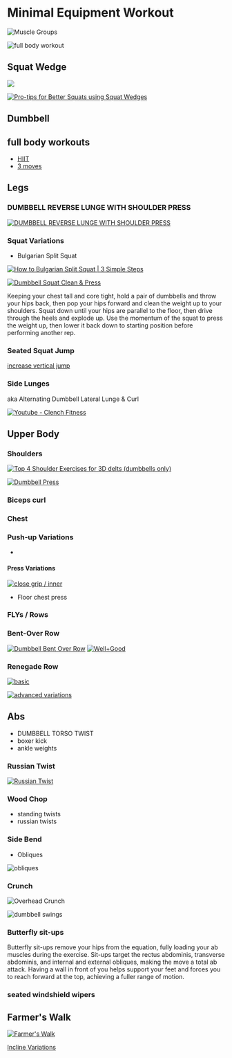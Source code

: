 # Minimal Equipment Workout

![Muscle Groups](image.png)

![full body workout](static/full%20body%20workout.png)
## Squat Wedge

[![](https://img.youtube.com/vi/LGdA5--Jr14/0.jpg)](https://www.youtube.com/watch?v=shorts/LGdA5--Jr14)

[![Pro-tips for Better Squats using Squat Wedges](https://img.youtube.com/vi/J5PI6owAQO4/0.jpg)](https://www.youtube.com/watch?v=J5PI6owAQO4)

## Dumbbell

## full body workouts

- [HIIT](https://www.instagram.com/reel/C5Lg21YLpXW/)
- [3 moves](https://www.instagram.com/reel/C5je2ZgSWeb/)

## Legs

### DUMBBELL REVERSE LUNGE WITH SHOULDER PRESS

[![DUMBBELL REVERSE LUNGE WITH SHOULDER PRESS](https://img.youtube.com/vi/8uI0l7gCutA/0.jpg)](https://www.youtube.com/watch?v=8uI0l7gCutA)

### Squat Variations

- Bulgarian Split Squat

[![How to Bulgarian Split Squat | 3 Simple Steps](https://img.youtube.com/vi/uODWo4YqbT8/0.jpg)](https://www.youtube.com/watch?v=shorts/uODWo4YqbT8)

[![Dumbbell Squat Clean & Press](https://img.youtube.com/vi/bO0k19mG3sA/0.jpg)](https://www.youtube.com/watch?v=bO0k19mG3sA)

Keeping your chest tall and core tight, hold a pair of dumbbells and throw your hips back, then pop your hips forward and clean the weight up to your shoulders. Squat down until your hips are parallel to the floor, then drive through the heels and explode up. Use the momentum of the squat to press the weight up, then lower it back down to starting position before performing another rep.

### Seated Squat Jump

[increase vertical jump](https://www.instagram.com/reel/C_3ES8fyh0l/)

### Side Lunges

aka Alternating Dumbbell Lateral Lunge & Curl

[![Youtube - Clench Fitness](https://img.youtube.com/vi/PM4PMHEIjmM/0.jpg)](https://www.youtube.com/watch?v=PM4PMHEIjmM)

## Upper Body

### Shoulders

[![Top 4 Shoulder Exercises for 3D delts (dumbbells only)](https://img.youtube.com/vi/BOU37f-mPlc/0.jpg)](https://www.youtube.com/watch?v=shorts/BOU37f-mPlc)

[![Dumbbell Press](https://img.youtube.com/vi/z6A4W5Dib28/0.jpg)](https://www.youtube.com/watch?v=shorts/z6A4W5Dib28)

### Biceps curl

### Chest

### Push-up Variations

- 

#### Press Variations

[![close grip / inner](https://img.youtube.com/vi/k5a_L2WoZVk/0.jpg)](https://www.youtube.com/watch?v=shorts/k5a_L2WoZVk)

- Floor chest press

### FLYs / Rows

### Bent-Over Row

[![Dumbbell Bent Over Row](https://img.youtube.com/vi/IOOLhrkN_NI/0.jpg)](https://www.youtube.com/watch?v=shorts/IOOLhrkN_NI)
[![Well+Good](https://img.youtube.com/vi/LZxoUZV8seY/0.jpg)](https://www.youtube.com/watch?v=LZxoUZV8seY)

### Renegade Row

[![basic](https://img.youtube.com/vi/Q28cLuweLv4/0.jpg)](https://www.youtube.com/watch?v=Q28cLuweLv4)

[![advanced variations](https://img.youtube.com/vi/4qEIChzM4ZA/0.jpg)](https://www.youtube.com/watch?v=4qEIChzM4ZA)

## Abs

- DUMBBELL TORSO TWIST
- boxer kick
- ankle weights

### Russian Twist

[![Russian Twist](https://img.youtube.com/vi/BA-uP_-bVE8/0.jpg)](https://www.youtube.com/watch?v=shorts/BA-uP_-bVE8)

### Wood Chop

- standing twists
- russian twists

### Side Bend

- Obliques

![obliques](static/image.png)

### Crunch

![Overhead Crunch](static/image-1.png)

![dumbbell swings](static/image-2.png)

### Butterfly sit-ups

Butterfly sit-ups remove your hips from the equation, fully loading your ab muscles during the exercise. Sit-ups target the rectus abdominis, transverse abdominis, and internal and external obliques, making the move a total ab attack. Having a wall in front of you helps support your feet and forces you to reach forward at the top, achieving a fuller range of motion.

### seated windshield wipers

## Farmer's Walk

[![Farmer's Walk](https://img.youtube.com/vi/ZH9dZEiLiqA/0.jpg)](https://www.youtube.com/watch?v=ZH9dZEiLiqA)

[Incline Variations](https://www.instagram.com/reel/C7J8kO8ule6/)
